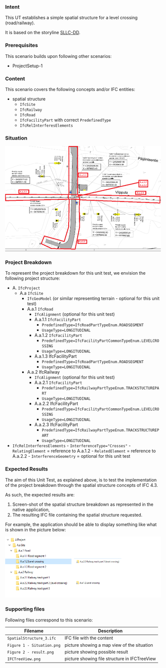 
### Intent

This UT establishes a simple spatial structure for a level crossing (road/railway).

It is based on the storyline [SLLC-DD](https://app.box.com/folder/119147119179?s=q1x0vz7yqq7otrlet7dm2dx4u44s8fks).

### Prerequisites

This scenario builds upon following other scenarios:

- ProjectSetup-1

### Content

This scenario covers the following concepts and/or IFC entities:

- spatial structure
    - `IfcSite`
    - `IfcRailway`
    - `IfcRoad`
    - `IfcFacilityPart` with correct `PredefinedType`
    - `IfcRelInterferesElements`

### Situation

![](./Figure%201%20-%20situation.png)

### Project Breakdown

To represent the project breakdown for this unit test, we envision the following project structure:

- A. `IfcProject`
    - A.a `IfcSite`
        - `IfcGeoModel` (or similar representing terrain - optional for this unit test)
        - A.a.1 `IfcRoad`
            - `IfcAlignment` (optional for this unit test)
            - A.a.1.1 `IfcFacilityPart`
                - `PredefinedType=IfcRoadPartTypeEnum.ROADSEGMENT`
                - `UsageType=LONGITUDINAL`
            - A.a.1.2 `IfcFacilityPart`
                - `PredefinedType=IfcFacilityPartCommonTypeEnum.LEVELCROSSING`
                - `UsageType=LONGITUDINAL`
            - A.a.1.3 IfcFacilityPart
                - `PredefinedType=IfcRoadPartTypeEnum.ROADSEGMENT`
                - `UsageType=LONGITUDINAL`
        - A.a.2 IfcRailway
            - `IfcAlignment` (optional for this unit test)
            - A.a.2.1 `IfcFacilityPart`
                - `PredefinedType=IfcRailwayPartTypeEnum.TRACKSTUCTUREPART`
                - `UsageType=LONGITUDINAL`
            - A.a.2.2 IfcFacilityPart
                - `PredefinedType=IfcFacilityPartCommonTypeEnum.LEVELCROSSING`
                - `UsageType=LONGITUDINAL`
             - A.a.2.3 IfcFacilityPart
                - `PredefinedType=IfcRailwayPartTypeEnum.TRACKSTRUCTUREPART`
                - `UsageType=LONGITUDINAL`
- `IfcRelInterferesElements`
      - `InterferenceType="Crosses"`
      - `RelatingElement` = reference to A.a.1.2
      - `RelatedElement` = reference to A.a.2.2
      - `InterferenceGeometry` = optional for this unit test


### Expected Results

The aim of this Unit Test, as explained above, is to test the implementation of the project breakdown through the spatial structure concepts of IFC 4.3.

As such, the expected results are:

1. Screen-shot of the spatial structure breakdown as represented in the native application,
2. The resulting IFC file containing the spatial structure requested.

For example, the application should be able to display something like what is shown in the picture below: 

![](./Figure%202%20-%20result.png)

### Supporting files

Following files correspond to this scenario:

| Filename                   | Description                                   |
| -------------------------- | --------------------------------------------- |
| `SpatialStructure_3.ifc`   | IFC file with the content                     |
| `Figure 1 - Situation.png` | picture showing a map view of the situation   |
| `Figure 2 - result.png`    | picture showing possible result               |
| `IFCTreeView.png`          | picture showing file structure in IFCTreeView |
